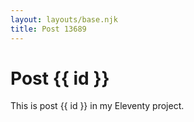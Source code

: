 ```yaml
---
layout: layouts/base.njk
title: Post 13689
---
```


# Post {{ id }}

This is post {{ id }} in my Eleventy project.
